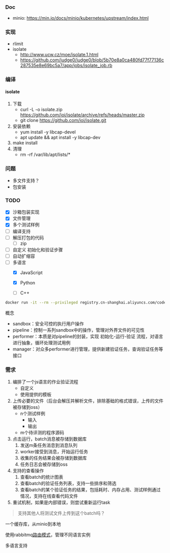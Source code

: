 ### Doc
* minio: https://min.io/docs/minio/kubernetes/upstream/index.html

### 实现
* rlimit
* isolate
  * http://www.ucw.cz/moe/isolate.1.html
  * https://github.com/judge0/judge0/blob/5b70e8a0ca480fd77f77136c287535e8e69bc5a7/app/jobs/isolate_job.rb

### 编译

#### isolate

1. 下载
   * curl -L -o isolate.zip https://github.com/ioi/isolate/archive/refs/heads/master.zip
   * git clone https://github.com/ioi/isolate.git
2. 安装依赖
   * yum install -y libcap-devel
   * apt update && apt install -y libcap-dev
3. make install
4. 清理
   * rm -rf /var/lib/apt/lists/*

### 问题
* 多文件支持？
* 包安装

### TODO
- [x] 沙箱包装实现
- [x] 文件管理
- [x] 多个测试样例
- [ ] 编译支持
- [ ] 解压打包的代码
  - [ ] zip

- [ ] 自定义 初始化和验证步骤
- [ ] 自动扩缩容
- [ ] 多语言
  - [x] JavaScript
  - [x] Python
  - [ ] C++





```bash
docker run -it --rm --privileged registry.cn-shanghai.aliyuncs.com/codev/js-executor:0.0.1 bash
```

概念

* sandbox：安全可控的执行用户操作
* pipeline：控制一系列sandbox中的操作，管理对外界文件的可见性
* performer：本质是对pipeline的封装，实现 初始化-运行-验证 流程，对语言进行抽象，循环处理测试用例
* manager：对众多performer进行管理，提供新建验证任务，查询验证任务等接口



### 需求

1. 编排了一个js语言的作业验证流程
   * 自定义
   * 使用提供的模板
2. 上传必要的文件（后台会解压并解析文件，排除基础的格式错误，上传的文件被存储到oss）
   * n个测试样例
     * 输入
     * 输出
   * m个待评测的程序源码
3. 点击运行，batch消息被存储到数据库
   1. 发送m条任务消息到消息队列
   2. worker接受到消息，开始运行任务
   3. 收集的任务结果会被存储到数据库
   4. 任务日志会被存储到oss
4. 支持的查看操作
   1. 查看batch的统计图表
   2. 查看batch的验证任务列表，支持一些排序和筛选
   3. 查看batch的某个验证任务的结果，包括耗时、内存占用、测试样例通过情况，支持在线查看代码文件
5. 重试机制，如果是内部错误，则尝试重新运行task

> 支持其他人将测试文件上传到这个batch吗？

一个缓存库，从minio到本地

使用rabbitmq[路由模式](https://www.rabbitmq.com/tutorials/tutorial-four-go.html)，管理不同语言实例

多语言支持





